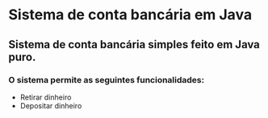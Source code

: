 # Sistema de conta bancária em Java

## Sistema de conta bancária simples feito em Java puro.

### O sistema permite as seguintes funcionalidades:

- Retirar dinheiro
- Depositar dinheiro
